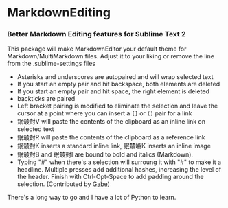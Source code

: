 # MarkdownEditing

### Better Markdown Editing features for Sublime Text 2

This package will make MarkdownEditor your default theme for Markdown/MultiMarkdown files. Adjust it to your liking or remove the line from the .sublime-settings files


* Asterisks and underscores are autopaired and will wrap selected text
* If you start an empty pair and hit backspace, both elements are deleted
* If you start an empty pair and hit space, the right element is deleted
* backticks are paired
* Left bracket pairing is modified to eliminate the selection and leave the cursor at a point where you can insert a `[]` or `()` pair for a link
* 鈱樷尌V will paste the contents of the clipboard as an inline link on selected text
* 鈱樷尌R will paste the contents of the clipboard as a reference link
* 鈱樷尌K inserts a standard inline link, 鈱樷嚙K inserts an inline image
* 鈱樷尌B and 鈱樷尌I are bound to bold and italics (Markdown).
* Typing "#" when there's a selection will surroung it with "#" to make it a headline. Multiple presses add additional hashes, increasing the level of the header. Finish with Ctrl-Opt-Space to add padding around the selection. (Contributed by [Gabe](http://www.macdrifter.com))

There's a long way to go and I have a lot of Python to learn.


